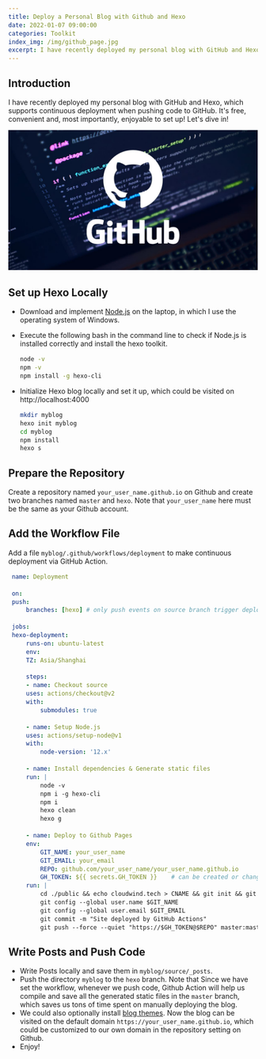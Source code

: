 ```yaml
---
title: Deploy a Personal Blog with Github and Hexo
date: 2022-01-07 09:00:00
categories: Toolkit
index_img: /img/github_page.jpg
excerpt: I have recently deployed my personal blog with GitHub and Hexo, which supports continuous deployment when pushing code to GitHub.
---
```


## Introduction

I have recently deployed my personal blog with GitHub and Hexo, which supports continuous deployment when pushing code to GitHub. It's free, convenient and, most importantly, enjoyable to set up! Let's dive in!

![Github](/img/github_page.jpg)

## Set up Hexo Locally

- Download and implement [Node.js](https://nodejs.org/en/download/) on the laptop, in which I use the operating system of Windows.
- Execute the following bash in the command line to check if Node.js is installed correctly and install the hexo toolkit.
  ```bash
  node -v
  npm -v
  npm install -g hexo-cli
  ```
- Initialize Hexo blog locally and set it up, which could be visited on http://localhost:4000

  ```bash
  mkdir myblog
  hexo init myblog
  cd myblog
  npm install
  hexo s
  ```

## Prepare the Repository

Create a repository named `your_user_name.github.io` on Github and create two branches named `master` and `hexo`. Note that `your_user_name` here must be the same as your Github account.

## Add the Workflow File

Add a file `myblog/.github/workflows/deployment` to make continuous deployment via GitHub Action.

```yaml
 name: Deployment

 on:
 push:
     branches: [hexo] # only push events on source branch trigger deployment

 jobs:
 hexo-deployment:
     runs-on: ubuntu-latest
     env:
     TZ: Asia/Shanghai

     steps:
     - name: Checkout source
     uses: actions/checkout@v2
     with:
         submodules: true

     - name: Setup Node.js
     uses: actions/setup-node@v1
     with:
         node-version: '12.x'

     - name: Install dependencies & Generate static files
     run: |
         node -v
         npm i -g hexo-cli
         npm i
         hexo clean
         hexo g

     - name: Deploy to Github Pages
     env:
         GIT_NAME: your_user_name
         GIT_EMAIL: your_email
         REPO: github.com/your_user_name/your_user_name.github.io
         GH_TOKEN: ${{ secrets.GH_TOKEN }}    # can be created or changed in the Github/Repository/Setting/Secrets/Actions
     run: |
         cd ./public && echo cloudwind.tech > CNAME && git init && git add .
         git config --global user.name $GIT_NAME
         git config --global user.email $GIT_EMAIL
         git commit -m "Site deployed by GitHub Actions"
         git push --force --quiet "https://$GH_TOKEN@$REPO" master:master
```

## Write Posts and Push Code

- Write Posts locally and save them in `myblog/source/_posts`.
- Push the directory `myblog` to the `hexo` branch. Note that Since we have set the workflow, whenever we push code, Github Action will help us compile and save all the generated static files in the `master` branch, which saves us tons of time spent on manually deploying the blog.
- We could also optionally install [blog themes](https://hexo.io/themes/). Now the blog can be visited on the default domain `https://your_user_name.github.io`, which could be customized to our own domain in the repository setting on Github.
- Enjoy!
